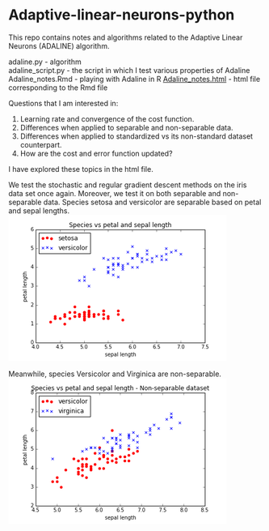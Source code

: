 Adaptive-linear-neurons-python
==============================  

This repo contains notes and algorithms related to the Adaptive Linear Neurons (ADALINE) algorithm.

adaline.py - algorithm  
adaline_script.py - the script in which I test various properties of Adaline
Adaline_notes.Rmd - playing with Adaline in R
[Adaline_notes.html](http://htmlpreview.github.io/?https://github.com/FyzHsn/Adaptive-linear-neurons-python/blob/master/Adaline_notes.html) - html file corresponding to the Rmd file 

Questions that I am interested in:  
1. Learning rate and convergence of the cost function.  
2. Differences when applied to separable and non-separable data.  
3. Differences when applied to standardized vs its non-standard dataset counterpart.  
4. How are the cost and error function updated?  

I have explored these topics in the html file.

We test the stochastic and regular gradient descent methods on the iris data set once again. Moreover, we test it on both separable and non-separable data. Species setosa and versicolor are separable based on petal and sepal lengths.
![lab](https://github.com/FyzHsn/Adaptive-linear-neurons-python/blob/master/SetosaVersicolorFig.png?raw=true)

Meanwhile, species Versicolor and Virginica are non-separable.
![](https://github.com/FyzHsn/Adaptive-linear-neurons-python/blob/master/VersicolorVirginicaFig.png?raw=true)
